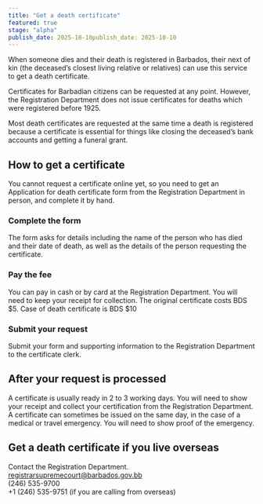 ```yaml
---
title: "Get a death certificate"
featured: true
stage: "alpha"
publish_date: 2025-10-10publish_date: 2025-10-10
---
```


When someone dies and their death is registered in Barbados, their next of kin (the deceased’s closest living relative or relatives) can use this service to get a death certificate. 

Certificates for Barbadian citizens can be requested at any point. However, the Registration Department does not issue certificates for deaths which were registered before 1925.


Most death certificates are requested at the same time a death is registered because a certificate is essential for things like closing the deceased’s bank accounts and getting a funeral grant.

## How to get a certificate

You cannot request a certificate online yet, so you need to get an Application for death certificate form from the Registration Department in person, and complete it by hand.

### Complete the form

The form asks for details including the name of the person who has died and their date of death, as well as the details of the person requesting the certificate.

### Pay the fee

You can pay in cash or by card at the Registration Department. You will need to keep your receipt for collection. 
The original certificate costs BDS $5. Case of death certificate is BDS $10

### Submit your request

Submit your form and supporting information to the Registration Department to the certificate clerk.

## After your request is processed

A certificate is usually ready in 2 to 3 working days. You will need to show your receipt and collect your certification from the Registration Department. A certificate can sometimes be issued on the same day, in the case of a medical or travel emergency. You will need to show proof of the emergency.

## Get a death certificate if you live overseas  

Contact the Registration Department.  
registrarsupremecourt@barbados.gov.bb  
(246) 535-9700  
+1 (246) 535-9751 (if you are calling from overseas)  